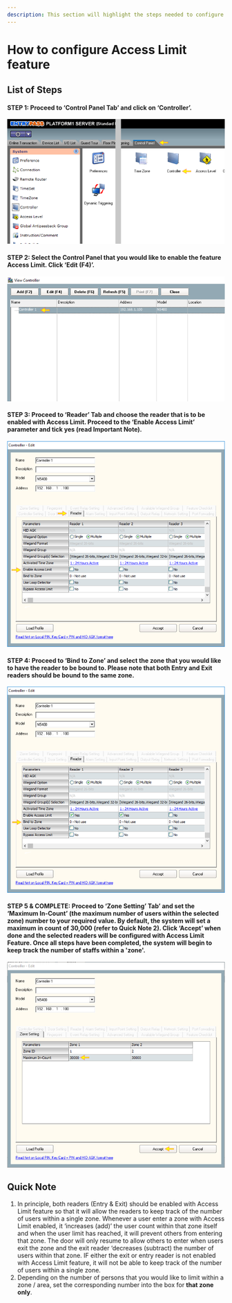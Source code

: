 ```yaml
---
description: This section will highlight the steps needed to configure Access Limit feature
---
```


# How to configure Access Limit feature

## List of Steps

#### STEP 1: Proceed to ‘Control Panel Tab’ and click on ‘Controller’.

![](../.gitbook/assets/untitled1%20%282%29.png)



#### STEP 2: Select the Control Panel that you would like to enable the feature Access Limit. Click ‘Edit \(F4\)’.

![](../.gitbook/assets/untitled2%20%285%29.png)



#### STEP 3: Proceed to ‘Reader’ Tab and choose the reader that is to be enabled with Access Limit. Proceed to the ‘Enable Access Limit’ parameter and tick yes \(read Important Note\).

![](../.gitbook/assets/untitled3%20%286%29.png)



#### STEP 4: Proceed to ‘Bind to Zone’ and select the zone that you would like to have the reader to be bound to. Please note that both Entry and Exit readers should be bound to the same zone.

![](../.gitbook/assets/untitled4%20%2813%29.png)



#### STEP 5 & COMPLETE: Proceed to ‘Zone Setting’ Tab’ and set the ‘Maximum In-Count’ \(the maximum number of users within the selected zone\) number to your required value. By default, the system will set a maximum in count of 30,000 \(refer to Quick Note 2\). Click ‘Accept’ when done and the selected readers will be configured with Access Limit Feature. Once all steps have been completed, the system will begin to keep track the number of staffs within a 'zone'.

![](../.gitbook/assets/untitled5%20%2831%29.png)



## Quick Note

1. In principle, both readers \(Entry & Exit\) should be enabled with Access Limit feature so that it will allow the readers to keep track of the number of users within a single zone. Whenever a user enter a zone with Access Limit enabled, it ‘increases \(add\)’ the user count within that zone itself and when the user limit has reached, it will prevent others from entering that zone. The door will only resume to allow others to enter when users exit the zone and the exit reader ‘decreases \(subtract\) the number of users within that zone. IF either the exit or entry reader is not enabled with Access Limit feature, it will not be able to keep track of the number of users within a single zone.
2. Depending on the number of persons that you would like to limit within a zone / area, set the corresponding number into the box for **that zone only**. 

